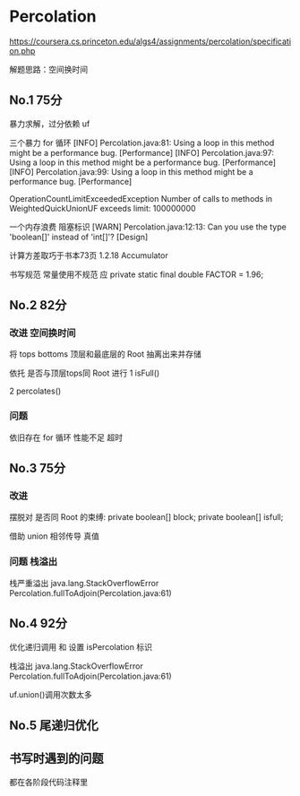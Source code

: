 # Percolation

<https://coursera.cs.princeton.edu/algs4/assignments/percolation/specification.php>

解题思路：空间换时间

## No.1 75分

暴力求解，过分依赖 uf

三个暴力 for 循环
[INFO] Percolation.java:81: Using a loop in this method might be a performance bug. [Performance]
[INFO] Percolation.java:97: Using a loop in this method might be a performance bug. [Performance]
[INFO] Percolation.java:99: Using a loop in this method might be a performance bug. [Performance]

OperationCountLimitExceededException
    Number of calls to methods in WeightedQuickUnionUF exceeds limit: 100000000

一个内存浪费 阻塞标识
[WARN] Percolation.java:12:13: Can you use the type 'boolean[]' instead of 'int[]'? [Design]

计算方差取巧于书本73页 1.2.18 Accumulator

书写规范
常量使用不规范 应 private static final double FACTOR = 1.96;

## No.2 82分

### 改进 空间换时间

将 tops bottoms 顶层和最底层的 Root 抽离出来并存储

依托 是否与顶层tops同 Root 进行
1 isFull()

2 percolates()

### 问题

依旧存在 for 循环 性能不足 超时

## No.3 75分

### 改进

摆脱对 是否同 Root 的束缚:
private boolean[] block;
private boolean[] isfull;

借助 union 相邻传导 真值

### 问题 栈溢出

栈严重溢出
java.lang.StackOverflowError
Percolation.fullToAdjoin(Percolation.java:61)

## No.4 92分

优化递归调用 和 设置 isPercolation 标识

栈溢出
java.lang.StackOverflowError
Percolation.fullToAdjoin(Percolation.java:61)

uf.union()调用次数太多


## No.5 尾递归优化

## 书写时遇到的问题

都在各阶段代码注释里
